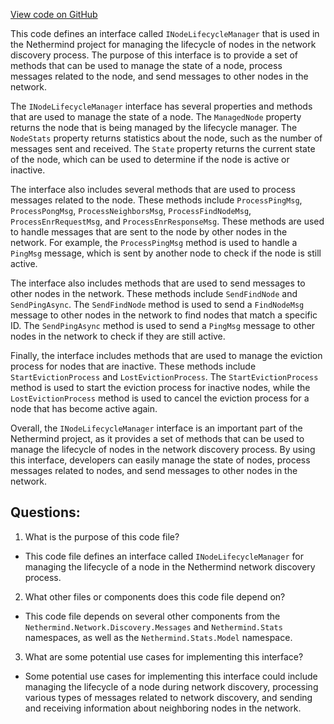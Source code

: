 [View code on GitHub](https://github.com/NethermindEth/nethermind/src/Nethermind/Nethermind.Network.Discovery/Lifecycle/INodeLifecycleManager.cs)

This code defines an interface called `INodeLifecycleManager` that is used in the Nethermind project for managing the lifecycle of nodes in the network discovery process. The purpose of this interface is to provide a set of methods that can be used to manage the state of a node, process messages related to the node, and send messages to other nodes in the network.

The `INodeLifecycleManager` interface has several properties and methods that are used to manage the state of a node. The `ManagedNode` property returns the node that is being managed by the lifecycle manager. The `NodeStats` property returns statistics about the node, such as the number of messages sent and received. The `State` property returns the current state of the node, which can be used to determine if the node is active or inactive.

The interface also includes several methods that are used to process messages related to the node. These methods include `ProcessPingMsg`, `ProcessPongMsg`, `ProcessNeighborsMsg`, `ProcessFindNodeMsg`, `ProcessEnrRequestMsg`, and `ProcessEnrResponseMsg`. These methods are used to handle messages that are sent to the node by other nodes in the network. For example, the `ProcessPingMsg` method is used to handle a `PingMsg` message, which is sent by another node to check if the node is still active.

The interface also includes methods that are used to send messages to other nodes in the network. These methods include `SendFindNode` and `SendPingAsync`. The `SendFindNode` method is used to send a `FindNodeMsg` message to other nodes in the network to find nodes that match a specific ID. The `SendPingAsync` method is used to send a `PingMsg` message to other nodes in the network to check if they are still active.

Finally, the interface includes methods that are used to manage the eviction process for nodes that are inactive. These methods include `StartEvictionProcess` and `LostEvictionProcess`. The `StartEvictionProcess` method is used to start the eviction process for inactive nodes, while the `LostEvictionProcess` method is used to cancel the eviction process for a node that has become active again.

Overall, the `INodeLifecycleManager` interface is an important part of the Nethermind project, as it provides a set of methods that can be used to manage the lifecycle of nodes in the network discovery process. By using this interface, developers can easily manage the state of nodes, process messages related to nodes, and send messages to other nodes in the network.
## Questions: 
 1. What is the purpose of this code file?
- This code file defines an interface called `INodeLifecycleManager` for managing the lifecycle of a node in the Nethermind network discovery process.

2. What other files or components does this code file depend on?
- This code file depends on several other components from the `Nethermind.Network.Discovery.Messages` and `Nethermind.Stats` namespaces, as well as the `Nethermind.Stats.Model` namespace.

3. What are some potential use cases for implementing this interface?
- Some potential use cases for implementing this interface could include managing the lifecycle of a node during network discovery, processing various types of messages related to network discovery, and sending and receiving information about neighboring nodes in the network.